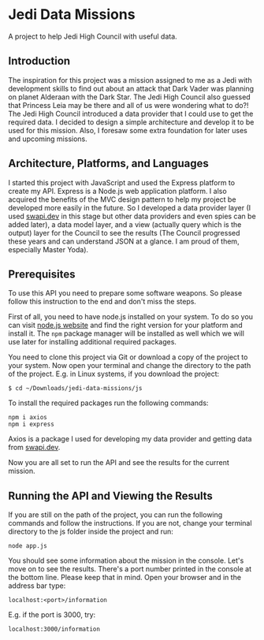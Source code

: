 # Jedi Data Missions
A project to help Jedi High Council with useful data.

## Introduction
The inspiration for this project was a mission assigned to me as a Jedi with development skills to find out about an attack that Dark Vader was planning on planet Alderaan with the Dark Star. The Jedi High Council also guessed that Princess Leia may be there and all of us were wondering what to do?!
The Jedi High Council introduced a data provider that I could use to get the required data. I decided to design a simple architecture and develop it to be used for this mission. Also, I foresaw some extra foundation for later uses and upcoming missions.

## Architecture, Platforms, and Languages
I started this project with JavaScript and used the Express platform to create my API. Express is a Node.js web application platform. I also acquired the benefits of the MVC design pattern to help my project be developed more easily in the future. So I developed a data provider layer (I used [swapi.dev](https://swapi.dev) in this stage but other data providers and even spies can be added later), a data model layer, and a view (actually query which is the output) layer for the Council to see the results (The Council progressed these years and can understand JSON at a glance. I am proud of them, especially Master Yoda).

## Prerequisites
To use this API you need to prepare some software weapons. So please follow this instruction to the end and don't miss the steps.

First of all, you need to have node.js installed on your system. To do so you can visit [node.js website](https://nodejs.org/en/download/) and find the right version for your platform and install it. The `npm` package manager will be installed as well which we will use later for installing additional required packages.

You need to clone this project via Git or download a copy of the project to your system. Now open your terminal and change the directory to the path of the project. E.g. in Linux systems, if you download the project:
```
$ cd ~/Downloads/jedi-data-missions/js
```

To install the required packages run the following commands:
```
npm i axios
npm i express
```

Axios is a package I used for developing my data provider and getting data from [swapi.dev](https://swapi.dev).

Now you are all set to run the API and see the results for the current mission.

## Running the API and Viewing the Results
If you are still on the path of the project, you can run the following commands and follow the instructions. If you are not, change your terminal directory to the js folder inside the project and run:
```
node app.js
```
You should see some information about the mission in the console. Let's move on to see the results. There's a port number printed in the console at the bottom line. Please keep that in mind. Open your browser and in the address bar type:
```
localhost:<port>/information
```
E.g. if the port is 3000, try:
```
localhost:3000/information
```